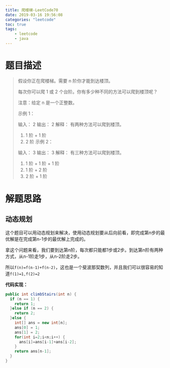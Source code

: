 ```yaml
---
title: 爬楼梯-LeetCode70
date: 2019-03-16 19:56:08
categories: "leetcode"
toc: true
tags: 
	- leetcode
	- java
---
```


# 题目描述

> 假设你正在爬楼梯。需要 n 阶你才能到达楼顶。
>
> 每次你可以爬 1 或 2 个台阶。你有多少种不同的方法可以爬到楼顶呢？
>
> 注意：给定 n 是一个正整数。
>
> 示例 1：
>
> 输入： 2
> 输出： 2
> 解释： 有两种方法可以爬到楼顶。
> 1.  1 阶 + 1 阶
> 2.  2 阶
> 示例 2：
>
> 输入： 3
> 输出： 3
> 解释： 有三种方法可以爬到楼顶。
> 1.  1 阶 + 1 阶 + 1 阶
> 2.  1 阶 + 2 阶
> 3.  2 阶 + 1 阶
>

<!--more-->

# 解题思路

## 动态规划

这个题目可以用动态规划来解决，使用动态规划要从后向前看，即完成第n步的最优解是在完成第n-1步的最优解上完成的。

拿这个问题来看，我们要到达第n阶，每次都只能都1步或2步。到达第n阶有两种方式，从n-1阶走1步，从n-2阶走2步。

所以`f(n)=f(n-1)+f(n-2)`，这也是一个斐波那契数列，并且我们可以很容易的知道`f(1)=1,f(2)=2`

**代码实现：**

```java
public int climbStairs(int n) {
  if (n == 1) {
    return 1;
  }else if (n == 2) {
    return 2;
  }else {
    int[] ans = new int[n];
    ans[0] = 1;
    ans[1] = 2;
    for(int i=2;i<n;i++) {
      ans[i]=ans[i-1]+ans[i-2];
    }
    return ans[n-1];
  }
}
```

